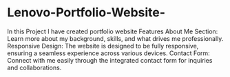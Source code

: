 # Lenovo-Portfolio-Website-
In this Project I have created portfolio website 
Features
About Me Section: Learn more about my background, skills, and what drives me professionally.
Responsive Design: The website is designed to be fully responsive, ensuring a seamless experience across various devices.
Contact Form: Connect with me easily through the integrated contact form for inquiries and collaborations.

